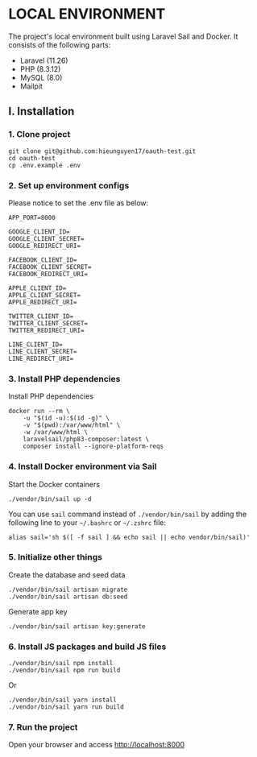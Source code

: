 # LOCAL ENVIRONMENT

The project's local environment built using Laravel Sail and Docker. It consists of the following parts:

- Laravel (11.26)
- PHP (8.3.12)
- MySQL (8.0)
- Mailpit

## I. Installation

### 1. Clone project

```
git clone git@github.com:hieunguyen17/oauth-test.git
cd oauth-test
cp .env.example .env
```
### 2. Set up environment configs
Please notice to set the .env file as below:
```
APP_PORT=8000

GOOGLE_CLIENT_ID=
GOOGLE_CLIENT_SECRET=
GOOGLE_REDIRECT_URI=

FACEBOOK_CLIENT_ID=
FACEBOOK_CLIENT_SECRET=
FACEBOOK_REDIRECT_URI=

APPLE_CLIENT_ID=
APPLE_CLIENT_SECRET=
APPLE_REDIRECT_URI=

TWITTER_CLIENT_ID=
TWITTER_CLIENT_SECRET=
TWITTER_REDIRECT_URI=

LINE_CLIENT_ID=
LINE_CLIENT_SECRET=
LINE_REDIRECT_URI=
```
### 3. Install PHP dependencies
Install PHP dependencies

```
docker run --rm \
    -u "$(id -u):$(id -g)" \
    -v "$(pwd):/var/www/html" \
    -w /var/www/html \
    laravelsail/php83-composer:latest \
    composer install --ignore-platform-reqs
```

### 4. Install Docker environment via Sail

Start the Docker containers
```
./vendor/bin/sail up -d
```
You can use `sail` command instead of `./vendor/bin/sail` by adding the following line to your `~/.bashrc` or `~/.zshrc` file:

```
alias sail='sh $([ -f sail ] && echo sail || echo vendor/bin/sail)'
```

### 5. Initialize other things

Create the database and seed data

```
./vendor/bin/sail artisan migrate
./vendor/bin/sail artisan db:seed
```
Generate app key
```
./vendor/bin/sail artisan key:generate
```

### 6. Install JS packages and build JS files
```
./vendor/bin/sail npm install
./vendor/bin/sail npm run build
```
Or
```
./vendor/bin/sail yarn install
./vendor/bin/sail yarn run build
```

### 7. Run the project

Open your browser and access [http://localhost:8000](http://localhost:8000)
